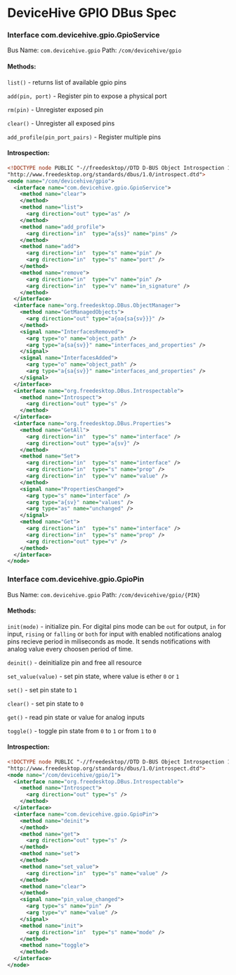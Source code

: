 # DeviceHive GPIO DBus Spec

### Interface com.devicehive.gpio.GpioService
Bus Name: `com.devicehive.gpio`
Path: `/com/devicehive/gpio`

#### Methods:
`list()` - returns list of available gpio pins

`add(pin, port)` - Register pin to expose a physical port

`rm(pin)` - Unregister exposed pin

`clear()` - Unregister all exposed pins

`add_profile(pin_port_pairs)` - Register multiple pins


#### Introspection:
```xml
<!DOCTYPE node PUBLIC "-//freedesktop//DTD D-BUS Object Introspection 1.0//EN"
"http://www.freedesktop.org/standards/dbus/1.0/introspect.dtd">
<node name="/com/devicehive/gpio">
  <interface name="com.devicehive.gpio.GpioService">
    <method name="clear">
    </method>
    <method name="list">
      <arg direction="out" type="as" />
    </method>
    <method name="add_profile">
      <arg direction="in"  type="a{ss}" name="pins" />
    </method>
    <method name="add">
      <arg direction="in"  type="s" name="pin" />
      <arg direction="in"  type="s" name="port" />
    </method>
    <method name="remove">
      <arg direction="in"  type="v" name="pin" />
      <arg direction="in"  type="v" name="in_signature" />
    </method>
  </interface>
  <interface name="org.freedesktop.DBus.ObjectManager">
    <method name="GetManagedObjects">
      <arg direction="out" type="a{oa{sa{sv}}}" />
    </method>
    <signal name="InterfacesRemoved">
      <arg type="o" name="object_path" />
      <arg type="a{sa{sv}}" name="interfaces_and_properties" />
    </signal>
    <signal name="InterfacesAdded">
      <arg type="o" name="object_path" />
      <arg type="a{sa{sv}}" name="interfaces_and_properties" />
    </signal>
  </interface>
  <interface name="org.freedesktop.DBus.Introspectable">
    <method name="Introspect">
      <arg direction="out" type="s" />
    </method>
  </interface>
  <interface name="org.freedesktop.DBus.Properties">
    <method name="GetAll">
      <arg direction="in"  type="s" name="interface" />
      <arg direction="out" type="a{sv}" />
    </method>
    <method name="Set">
      <arg direction="in"  type="s" name="interface" />
      <arg direction="in"  type="s" name="prop" />
      <arg direction="in"  type="v" name="value" />
    </method>
    <signal name="PropertiesChanged">
      <arg type="s" name="interface" />
      <arg type="a{sv}" name="values" />
      <arg type="as" name="unchanged" />
    </signal>
    <method name="Get">
      <arg direction="in"  type="s" name="interface" />
      <arg direction="in"  type="s" name="prop" />
      <arg direction="out" type="v" />
    </method>
  </interface>
</node>
```


### Interface com.devicehive.gpio.GpioPin
Bus Name: `com.devicehive.gpio`
Path: `/com/devicehive/gpio/{PIN}`

#### Methods:
`init(mode)` - initialize pin. For digital pins mode can be `out` for output, `in` for input, 
               `rising` or `falling` or `both` for input with enabled notifications
               analog pins recieve period in miliseconds as mode. It sends notifications with
               analog value every choosen period of time. 

`deinit()` - deinitialize pin and free all resource

`set_value(value)` - set pin state, where value is ether `0` or `1`

`set()` - set pin state to `1`

`clear()` - set pin state to `0`

`get()` - read pin state or value for analog inputs

`toggle()` - toggle pin state from `0` to `1` or from `1` to `0`


#### Introspection:
```xml
<!DOCTYPE node PUBLIC "-//freedesktop//DTD D-BUS Object Introspection 1.0//EN"
"http://www.freedesktop.org/standards/dbus/1.0/introspect.dtd">
<node name="/com/devicehive/gpio/1">
  <interface name="org.freedesktop.DBus.Introspectable">
    <method name="Introspect">
      <arg direction="out" type="s" />
    </method>
  </interface>
  <interface name="com.devicehive.gpio.GpioPin">
    <method name="deinit">
    </method>
    <method name="get">
      <arg direction="out" type="s" />
    </method>
    <method name="set">
    </method>
    <method name="set_value">
      <arg direction="in"  type="s" name="value" />
    </method>
    <method name="clear">
    </method>
    <signal name="pin_value_changed">
      <arg type="s" name="pin" />
      <arg type="v" name="value" />
    </signal>
    <method name="init">
      <arg direction="in"  type="s" name="mode" />
    </method>
    <method name="toggle">
    </method>
  </interface>
</node>

```

